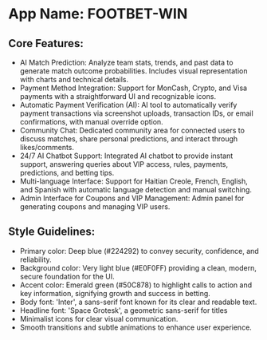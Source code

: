 # **App Name**: FOOTBET-WIN

## Core Features:

- AI Match Prediction: Analyze team stats, trends, and past data to generate match outcome probabilities. Includes visual representation with charts and technical details.
- Payment Method Integration: Support for MonCash, Crypto, and Visa payments with a straightforward UI and recognizable icons.
- Automatic Payment Verification (AI): AI tool to automatically verify payment transactions via screenshot uploads, transaction IDs, or email confirmations, with manual override option.
- Community Chat: Dedicated community area for connected users to discuss matches, share personal predictions, and interact through likes/comments.
- 24/7 AI Chatbot Support: Integrated AI chatbot to provide instant support, answering queries about VIP access, rules, payments, predictions, and betting tips.
- Multi-language Interface: Support for Haitian Creole, French, English, and Spanish with automatic language detection and manual switching.
- Admin Interface for Coupons and VIP Management: Admin panel for generating coupons and managing VIP users.

## Style Guidelines:

- Primary color: Deep blue (#224292) to convey security, confidence, and reliability.
- Background color: Very light blue (#E0F0FF) providing a clean, modern, secure foundation for the UI.
- Accent color: Emerald green (#50C878) to highlight calls to action and key information, signifying growth and success in betting.
- Body font: 'Inter', a sans-serif font known for its clear and readable text.
- Headline font: 'Space Grotesk', a geometric sans-serif for titles
- Minimalist icons for clear visual communication.
- Smooth transitions and subtle animations to enhance user experience.